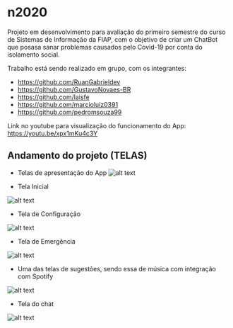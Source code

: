 # n2020

Projeto em desenvolvimento para avaliação do primeiro semestre do curso de Sistemas de Informação da FIAP, com o objetivo de criar um ChatBot que posasa sanar problemas causados pelo Covid-19 por conta do isolamento social. 

Trabalho está sendo realizado em grupo, com os integrantes:
- https://github.com/RuanGabrieldev
- https://github.com/GustavoNovaes-BR
- https://github.com/laisfe
- https://github.com/marcioluiz0391
- https://github.com/pedromsouza99

Link no youtube para visualização do funcionamento do App:
https://youtu.be/xpx1mKu4c3Y


## Andamento do projeto (TELAS)

- Telas de apresentação do App
![alt text](https://lh3.googleusercontent.com/pw/ACtC-3dKwSDQWkMkNlYc9pg4QkoImCmS9CsVo8KL0A07e_JtvpXQ5-2mJqfRsHXTa62EALVzNflPCkdgqe_liWGcymw8aPgCxOYy6ic7BwuMhc4KzPuiW-M5qJoOS9FIIHgUMiEnNHDj8qTE6UL5dtlSzGVb=w1050-h659-no?authuser=0)

- Tela Inicial

![alt text](https://lh3.googleusercontent.com/pw/ACtC-3dSKadD7h1UxXfOOS2Unz6wisS-mL2kTuoLipkfXhGGJqy9ft05ewDFFHO0SAqrAJO2p120tK4Fy3jvz0wProh7aRE7V1QwSCceTVEaDqxGYbJH9x2V4geVIW7kHsRdxVeqLOUjgVGor3VfzGLHBzUm=w420-h979-no?authuser=0)
 
- Tela de Configuração
 
![alt text](https://lh3.googleusercontent.com/pw/ACtC-3c_G5EVlEbbLS0a_bEZzIqT2Nzhxpl-DHvbWLvYc_nZp3PGBeI49FYNTdpiWSc3WSgDDmwAVXW_CJ1x_w-l-BOvPm9ewGwhqzuNKsDmNTkyP-FyFYuwa-gJiwP7ENAeymavrwTNzkb05_yFLJ2NAqL4=w420-h979-no?authuser=0)
 
- Tela de Emergência
 
![alt text](https://lh3.googleusercontent.com/pw/ACtC-3fLqTJfoO1D52j-l8EJqDEloirdd32hUCYqZZHdV6Xtnj3DHMF3hvoKJo6c6e6kUFeGKe79IFTUR3ccQl81fdBh6gpoi9fTflu3GvpHjRO2rGNZVWZyiNqisTlUKMHJcpAKaoiqvDoRpTz4huv-zv0e=w420-h979-no?authuser=0)

- Uma das telas de sugestões, sendo essa de música com integração com Spotify
 
![alt text](https://lh3.googleusercontent.com/pw/ACtC-3dwYJiIRkDgjg5VWsTvRpLpdMBnBADg7rZx_Ypg7fclLYtv1cB8VJoV1o_9VNg2jGMvXwS4gBrY6aJXaRejQox6ZLM_ROj9xcf_TDcmrMgm7Zrpy7ElGmYaRNM6TJGLwUp-mTS6XdQZE9Dn_Z0OL7NB=w420-h979-no?authuser=0)

- Tela do chat
 
![alt text](https://lh3.googleusercontent.com/pw/ACtC-3f2ZaV1lonO5j4dLLbGII8JMAXYhNr1CDb_wNr0KPHEGfyqEilvJh9RIzv5a5f1hxOY207GwZCC8nx-EtxQhxJG1NmCosuMvKL-USaTgYdSrVUFsB_E9nJP0hwhShInzsolnVBndoC0FK5qhyLKPyNu=w420-h979-no?authuser=0)


